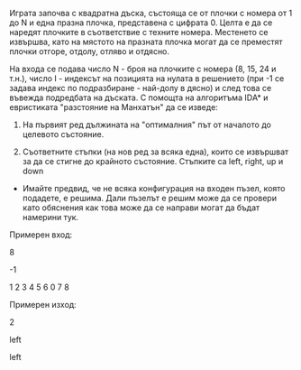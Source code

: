 Играта започва с квадратна дъска, състояща се от плочки с номера от 1 до N и една празна плочка, представена с цифрата 0. Целта е да се наредят плочките в съответствие с техните номера. Местенето се извършва, като на мястото на празната плочка могат да се преместят плочки отгоре, отдолу, отляво и отдясно. 

На входа се подава число N - броя на плочките с номера (8, 15, 24 и т.н.), число I - индексът на позицията на нулата в решението (при -1 се задава индекс по подразбиране - най-долу в дясно) и след това се въвежда подредбата на дъската. С помощта на алгоритъма IDА* и евристиката "разстояние на Манхатън" да се изведе:

1) На първият ред дължината на "оптималния" път от началото до целевото състояние.

2) Съответните стъпки (на нов ред за всяка една), които се извършват за да се стигне до крайното състояние. Стъпките са left, right, up и down

* Имайте предвид, че не всяка конфигурация на входен пъзел, която подадете, е решима. Дали пъзелът е решим може да се провери като обяснения как това може да се направи могат да бъдат намерини тук.

Примерен вход:

8

-1

1 2 3
4 5 6
0 7 8

Примерен изход:

2

left

left
